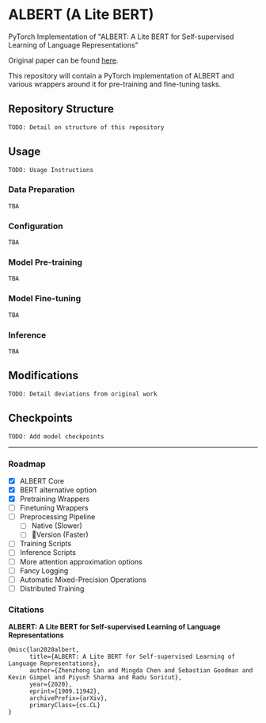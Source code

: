 # ALBERT (A Lite BERT)
PyTorch Implementation of "ALBERT: A Lite BERT for Self-supervised Learning of Language Representations"

Original paper can be found [here](https://arxiv.org/abs/1909.11942).

This repository will contain a PyTorch implementation of ALBERT and various wrappers around it for pre-training and fine-tuning tasks.

## Repository Structure
`TODO: Detail on structure of this repository`

## Usage
`TODO: Usage Instructions`

### Data Preparation
`TBA`

### Configuration
`TBA`

### Model Pre-training
`TBA`

### Model Fine-tuning
`TBA`

### Inference
`TBA`

## Modifications
`TODO: Detail deviations from original work`

## Checkpoints
`TODO: Add model checkpoints`

---

### Roadmap
- [X] ALBERT Core
- [X] BERT alternative option
- [X] Pretraining Wrappers
- [ ] Finetuning Wrappers
- [ ] Preprocessing Pipeline
    - [ ] Native (Slower)
    - [ ] 🤗Version (Faster)
- [ ] Training Scripts
- [ ] Inference Scripts
- [ ] More attention approximation options
- [ ] Fancy Logging
- [ ] Automatic Mixed-Precision Operations
- [ ] Distributed Training

### Citations
**ALBERT: A Lite BERT for Self-supervised Learning of Language Representations**
```
@misc{lan2020albert,
      title={ALBERT: A Lite BERT for Self-supervised Learning of Language Representations}, 
      author={Zhenzhong Lan and Mingda Chen and Sebastian Goodman and Kevin Gimpel and Piyush Sharma and Radu Soricut},
      year={2020},
      eprint={1909.11942},
      archivePrefix={arXiv},
      primaryClass={cs.CL}
}
```
